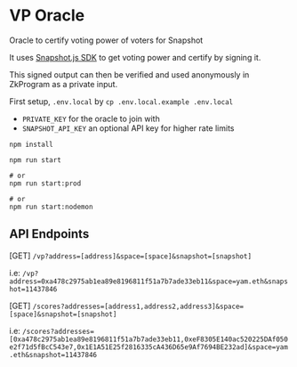 # VP Oracle

Oracle to certify voting power of voters for Snapshot

It uses [Snapshot.js SDK](https://docs.snapshot.org/tools/snapshot.js) to get
voting power and certify by signing it.

This signed output can then be verified and used anonymously in ZkProgram as a private input.

First setup, `.env.local` by `cp .env.local.example .env.local`

- `PRIVATE_KEY` for the oracle to join with
- `SNAPSHOT_API_KEY` an optional API key for higher rate limits

```shell
npm install

npm run start

# or
npm run start:prod

# or
npm run start:nodemon
```

## API Endpoints

[GET] `/vp?address=[address]&space=[space]&snapshot=[snapshot]`

i.e: `/vp?address=0xa478c2975ab1ea89e8196811f51a7b7ade33eb11&space=yam.eth&snapshot=11437846`

[GET] `/scores?addresses=[address1,address2,address3]&space=[space]&snapshot=[snapshot]`

i.e: `/scores?addresses=[0xa478c2975ab1ea89e8196811f51a7b7ade33eb11,0xeF8305E140ac520225DAf050e2f71d5fBcC543e7,0x1E1A51E25f2816335cA436D65e9Af7694BE232ad]&space=yam.eth&snapshot=11437846`
